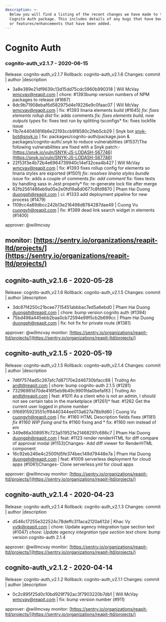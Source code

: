 ```yaml
---
description: >-
  Below you will find a listing of the recent changes we have made to the
  Cognito Auth package. This includes details of any bugs that have been fixed
  or features/enhancements that have been added.
---
```


# Cognito Auth

### cognito-auth\_v2.1.7 - 2020-06-15

Release: cognito-auth\_v2.1.7 Rollback: cognito-auth\_v2.1.6 Changes: commit \| author \|description

* 3a8e389e21df9639c13d15dd75cdc5960b990318 \| Will McVay [wmcvay@reapit.com](mailto:wmcvay@reapit.com) \| chore: \#1393bump version numbers of NPM packages to release \(\#1667\)
* 8dc9b71908ebaf6d582975d4e19226e9c0faac07 \| Will McVay [wmcvay@reapit.com](mailto:wmcvay@reapit.com) \| fix: \#1393 linaria elements build \(\#1645\) _fix: fixes elements rollup dist_ fix: adds comments _fix: fixes elements build, now outputs types_ fix: fixes test run by splitting tsconfigs\* fix: fixes lockfile issue
* 11b7e44040816b6e22193ccb9f8580c2feb5cb29 \| Snyk bot [snyk-bot@snyk.io](mailto:snyk-bot@snyk.io) \| fix: packages/cognito-auth/package.json & packages/cognito-auth/.snyk to reduce vulnerabilities \(\#1537\)The following vulnerabilities are fixed with a Snyk patch:- [https://snyk.io/vuln/SNYK-JS-LODASH-567746](https://snyk.io/vuln/SNYK-JS-LODASH-567746)
* 22f53f3e4b72b4e6964739940c14ef32cea4b427 \| Will McVay [wmcvay@reapit.com](mailto:wmcvay@reapit.com) \| fix: \#1393 fixes rollup config for elements so linaria styles are exported \(\#1501\) _fix: resolves linaria styles bundle issue_ fix: adds a couple of comments _fix: add comment_ fix: fixes tests by handling sass in Jest properly\* fix: re-generate lock file after merge
* 62fb2561486eb9a05e2e0fd19a6d0677c8fd9870 \| Pham Hai Duong [duongph@reapit.com](mailto:duongph@reapit.com) \| ci: \#1333 add deployment pipeline for new process \(\#1479\)
* 1109cc4a89dbcc242b13e216498d8784287dae49 \| Cuong Vu [cuongvh@reapit.com](mailto:cuongvh@reapit.com) \| fix: \#1389 dead link search widget in elements \(\#1400\)

approver: @willmcvay

## monitor: [https://sentry.io/organizations/reapit-ltd/projects/](https://sentry.io/organizations/reapit-ltd/projects/)

## cognito-auth\_v2.1.6 - 2020-05-28

Release: cognito-auth\_v2.1.6 Rollback: cognito-auth\_v2.1.5 Changes: commit \| author \|description

* 3dc87f4250c21bcee7715451abbbac7ed5a6ebd0 \| Pham Hai Duong [duongph@reapit.com](mailto:duongph@reapit.com) \| chore: bump version cognito auth \(\#1394\)
* 75bd498a445ebb2baa0cb72594e99f5cb2b699cc \| Pham Hai Duong [duongph@reapit.com](mailto:duongph@reapit.com) \| fix: hot fix for private route \(\#1381\)

approver: @willmcvay monitor: [https://sentry.io/organizations/reapit-ltd/projects/](https://sentry.io/organizations/reapit-ltd/projects/)

## cognito-auth\_v2.1.5 - 2020-05-19

Release: cognito-auth\_v2.1.5 Rollback: cognito-auth\_v2.1.4 Changes: commit \| author \|description

* 7d6f7574ad5c267afc7d87170e2d46730bfacc88 \| Trường An [andt@reapit.com](mailto:andt@reapit.com) \| chore: bump cognito-auth 2.1.5 \(\#1281\)
* 73296981d70de416f5eb9b49c9901fda0befaf83 \| Trường An [andt@reapit.com](mailto:andt@reapit.com) \| feat: \#1011 As a client who is not an admin, I should not see certain tabs in the marketplace \(\#1261\)\* feat: \#1262 Get the current user logged in phone number
* 0f66915923551cff8440344ee013a627a78b9d80 \| Cuong Vu [cuongvh@reapit.com](mailto:cuongvh@reapit.com) \| fix: \#1160 HTML Description fields fixes \(\#1181\) _fix \#1160 WIP fixing  and_  fix \#1160 fixing  and \* fix: \#1160 rem instead of em
* 349e86a308951fc723a519521e21468297c686c7 \| Pham Hai Duong [duongph@reapit.com](mailto:duongph@reapit.com) \| feat: \#1123 render renderHTML for diff compare of approval modal \(\#1153\)Changes- Add diff viewer for RenderHTML component
* 16c92eb246e4c2500fd5fe374bec149d79448e7a \| Pham Hai Duong [duongph@reapit.com](mailto:duongph@reapit.com) \| feat: \#1009 serverless deployment for cloud apps \(\#1061\)Changes- Clone serverless.yml for cloud apps

approver: @willmcvay monitor: [https://sentry.io/organizations/reapit-ltd/projects/](https://sentry.io/organizations/reapit-ltd/projects/)

## cognito-auth\_v2.1.4 - 2020-04-23

Release: cognito-auth\_v2.1.4 Rollback: cognito-auth\_v2.1.3 Changes: commit \| author \|description

* d546c17255e322524c78deffc311aca2120a612d \| Khac Vy [vytk@reapit.com](mailto:vytk@reapit.com) \| chore: Update agency integration type section text \(\#1047\) _chore: Update agency integration type section text_ chore: bump version cognito-auth 2.1.4

approver: @willmcvay monitor: [https://sentry.io/organizations/reapit-ltd/projects/](https://sentry.io/organizations/reapit-ltd/projects/)

## cognito-auth\_v2.1.2 - 2020-04-14

Release: cognito-auth\_v2.1.2 Rollback: cognito-auth\_v2.1.1 Changes: commit \| author \|description

* 0c2c895f25d0c10bd929f792ac3f7903220b7db1 \| Will McVay [wmcvay@reapit.com](mailto:wmcvay@reapit.com) \| fix: bump version number \(\#911\)

approver: @willmcvay monitor: [https://sentry.io/organizations/reapit-ltd/projects/](https://sentry.io/organizations/reapit-ltd/projects/)

